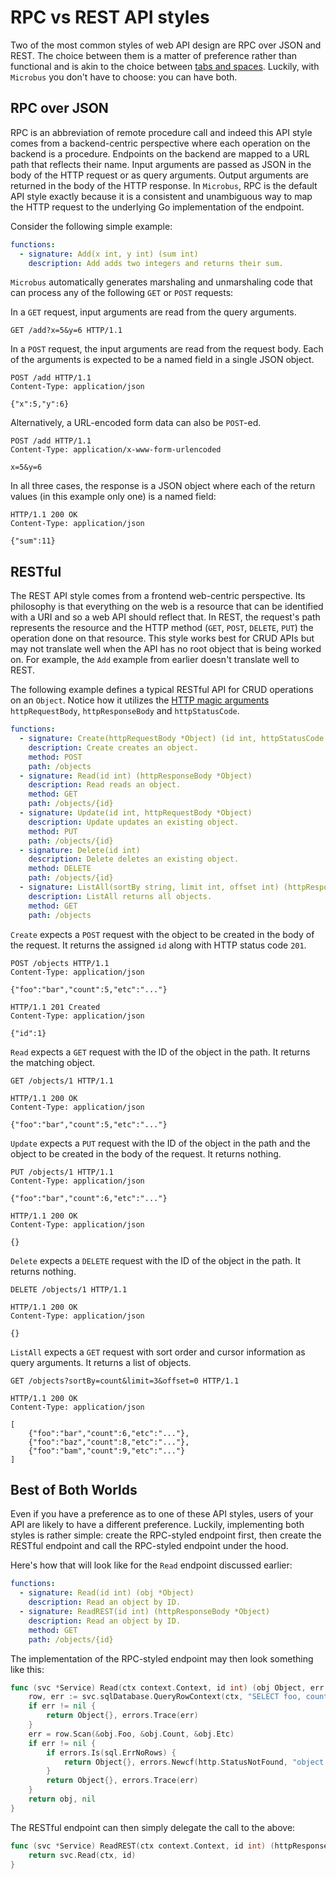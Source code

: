 # RPC vs REST API styles

Two of the most common styles of web API design are RPC over JSON and REST. The choice between them is a matter of preference rather than functional and is akin to the choice between [tabs and spaces](https://www.youtube.com/watch?v=SsoOG6ZeyUI). Luckily, with `Microbus` you don't have to choose: you can have both.

## RPC over JSON

RPC is an abbreviation of remote procedure call and indeed this API style comes from a backend-centric perspective where each operation on the backend is a procedure. Endpoints on the backend are mapped to a URL path that reflects their name. Input arguments are passed as JSON in the body of the HTTP request or as query arguments. Output arguments are returned in the body of the HTTP response. In `Microbus`, RPC is the default API style exactly because it is a consistent and unambiguous way to map the HTTP request to the underlying Go implementation of the endpoint.

Consider the following simple example:

```yaml
functions:
  - signature: Add(x int, y int) (sum int)
    description: Add adds two integers and returns their sum.
```

`Microbus` automatically generates marshaling and unmarshaling code that can process any of the following `GET` or `POST` requests:

In a `GET` request, input arguments are read from the query arguments.

```http
GET /add?x=5&y=6 HTTP/1.1
```

In a `POST` request, the input arguments are read from the request body. Each of the arguments is expected to be a named field in a single JSON object.

```http
POST /add HTTP/1.1
Content-Type: application/json

{"x":5,"y":6}
```

Alternatively, a URL-encoded form data can also be `POST`-ed.

```http
POST /add HTTP/1.1
Content-Type: application/x-www-form-urlencoded

x=5&y=6
```

In all three cases, the response is a JSON object where each of the return values (in this example only one) is a named field:

```http
HTTP/1.1 200 OK
Content-Type: application/json

{"sum":11}
```

## RESTful

The REST API style comes from a frontend web-centric perspective. Its philosophy is that everything on the web is a resource that can be identified with a URI and so a web API should reflect that. In REST, the request's path represents the resource and the HTTP method (`GET`, `POST`, `DELETE`, `PUT`) the operation done on that resource. This style works best for CRUD APIs but may not translate well when the API has no root object that is being worked on. For example, the `Add` example from earlier doesn't translate well to REST.

The following example defines a typical RESTful API for CRUD operations on an `Object`. Notice how it utilizes the [HTTP magic arguments](./httparguments.md) `httpRequestBody`, `httpResponseBody` and `httpStatusCode`.

```yaml
functions:
  - signature: Create(httpRequestBody *Object) (id int, httpStatusCode int)
    description: Create creates an object.
    method: POST
    path: /objects
  - signature: Read(id int) (httpResponseBody *Object)
    description: Read reads an object.
    method: GET
    path: /objects/{id}
  - signature: Update(id int, httpRequestBody *Object)
    description: Update updates an existing object.
    method: PUT
    path: /objects/{id}
  - signature: Delete(id int)
    description: Delete deletes an existing object.
    method: DELETE
    path: /objects/{id}
  - signature: ListAll(sortBy string, limit int, offset int) (httpResponseBody []*Object)
    description: ListAll returns all objects.
    method: GET
    path: /objects
```

`Create` expects a `POST` request with the object to be created in the body of the request. It returns the assigned `id` along with HTTP status code `201`.

```http
POST /objects HTTP/1.1
Content-Type: application/json

{"foo":"bar","count":5,"etc":"..."}
```

```http
HTTP/1.1 201 Created
Content-Type: application/json

{"id":1}
```

`Read` expects a `GET` request with the ID of the object in the path. It returns the matching object.

```http
GET /objects/1 HTTP/1.1
```

```http
HTTP/1.1 200 OK
Content-Type: application/json

{"foo":"bar","count":5,"etc":"..."}
```

`Update` expects a `PUT` request with the ID of the object in the path and the object to be created in the body of the request. It returns nothing.

```http
PUT /objects/1 HTTP/1.1
Content-Type: application/json

{"foo":"bar","count":6,"etc":"..."}
```

```http
HTTP/1.1 200 OK
Content-Type: application/json

{}
```

`Delete` expects a `DELETE` request with the ID of the object in the path. It returns nothing.

```http
DELETE /objects/1 HTTP/1.1
```

```http
HTTP/1.1 200 OK
Content-Type: application/json

{}
```

`ListAll` expects a `GET` request with sort order and cursor information as query arguments. It returns a list of objects.

```http
GET /objects?sortBy=count&limit=3&offset=0 HTTP/1.1
```

```http
HTTP/1.1 200 OK
Content-Type: application/json

[
    {"foo":"bar","count":6,"etc":"..."},
    {"foo":"baz","count":8,"etc":"..."},
    {"foo":"bam","count":9,"etc":"..."}
]
```

## Best of Both Worlds

Even if you have a preference as to one of these API styles, users of your API are likely to have a different preference. Luckily, implementing both styles is rather simple: create the RPC-styled endpoint first, then create the RESTful endpoint and call the RPC-styled endpoint under the hood.

Here's how that will look like for the `Read` endpoint discussed earlier:

```yaml
functions:
  - signature: Read(id int) (obj *Object)
    description: Read an object by ID.
  - signature: ReadREST(id int) (httpResponseBody *Object)
    description: Read an object by ID.
    method: GET
    path: /objects/{id}
```

The implementation of the RPC-styled endpoint may then look something like this:

```go
func (svc *Service) Read(ctx context.Context, id int) (obj Object, err error) {
    row, err := svc.sqlDatabase.QueryRowContext(ctx, "SELECT foo, count, etc FROM objects WHERE id=?", id)
    if err != nil {
        return Object{}, errors.Trace(err)
    }
    err = row.Scan(&obj.Foo, &obj.Count, &obj.Etc)
    if err != nil {
        if errors.Is(sql.ErrNoRows) {
            return Object{}, errors.Newcf(http.StatusNotFound, "object %v not found", id)
        }
        return Object{}, errors.Trace(err)
    }
    return obj, nil
}
```

The RESTful endpoint can then simply delegate the call to the above:

```go
func (svc *Service) ReadREST(ctx context.Context, id int) (httpResponseBody Object, err error) {
    return svc.Read(ctx, id)
}
```
